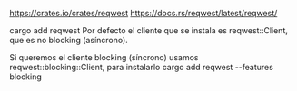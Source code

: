 https://crates.io/crates/reqwest
https://docs.rs/reqwest/latest/reqwest/

cargo add reqwest
Por defecto el cliente que se instala es reqwest::Client, que es no blocking (asíncrono).

Si queremos el cliente blocking (síncrono) usamos reqwest::blocking::Client, para instalarlo
cargo add reqwest --features blocking
